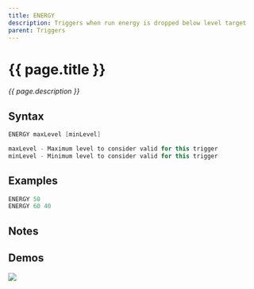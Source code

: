 ```yaml
---
title: ENERGY
description: Triggers when run energy is dropped below level target
parent: Triggers
---
```


# {{ page.title }}

_{{ page.description }}_

## Syntax

```java
ENERGY maxLevel [minLevel] 

maxLevel - Maximum level to consider valid for this trigger
minLevel - Minimum level to consider valid for this trigger
```

## Examples

```java
ENERGY 50
ENERGY 60 40
```

## Notes


## Demos

![](https://i.imgur.com/PhD3tCH.gif)

